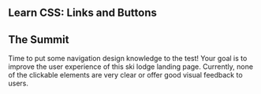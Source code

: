 ## Learn CSS: Links and Buttons

## The Summit

Time to put some navigation design knowledge to the test! Your goal is to improve the user experience of this ski lodge landing page. Currently, none of the clickable elements are very clear or offer good visual feedback to users.
